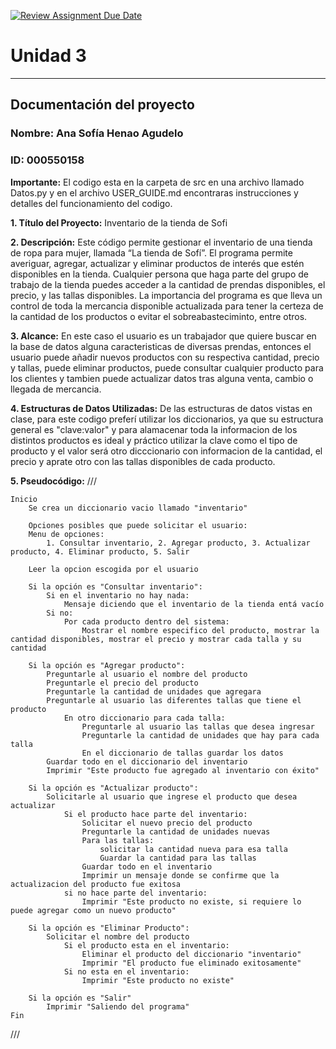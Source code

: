 [![Review Assignment Due Date](https://classroom.github.com/assets/deadline-readme-button-22041afd0340ce965d47ae6ef1cefeee28c7c493a6346c4f15d667ab976d596c.svg)](https://classroom.github.com/a/PehQeuqy)
# Unidad 3
---
## Documentación del proyecto
### Nombre:  Ana Sofía Henao Agudelo

### ID:  000550158

**Importante:** El codigo esta en la carpeta de src en una archivo llamado Datos.py y en el archivo USER_GUIDE.md encontraras instrucciones y detalles del funcionamiento del codigo. 

**1. Título del Proyecto:** Inventario de la tienda de Sofi 

**2. Descripción:**  Este código permite gestionar el inventario de una tienda de ropa para mujer, llamada “La tienda de Sofí”. El programa permite averiguar, agregar, actualizar y eliminar productos de interés que estén disponibles en la tienda. Cualquier persona que haga parte del grupo de trabajo de la tienda puedes acceder a la cantidad de prendas disponibles, el precio, y las tallas disponibles. 
La importancia del programa es que lleva un control de toda la mercancia disponible actualizada para tener la certeza de la cantidad de los productos o evitar el sobreabasteciminto, entre otros. 

**3. Alcance:** En este caso el usuario es un trabajador que quiere buscar en la base de datos alguna caracteristicas de diversas prendas, entonces el usuario puede añadir nuevos productos con su respectiva cantidad, precio y tallas, puede eliminar productos, puede consultar cualquier producto para los clientes y tambien puede actualizar datos tras alguna venta, cambio o llegada de mercancia. 

**4. Estructuras de Datos Utilizadas:** De las estructuras de datos vistas en clase, para este codigo preferí utilizar los diccionarios, ya que su estructura general es "clave:valor" y para alamacenar toda la informacion de los distintos productos es ideal y práctico utilizar la clave como el tipo de producto y el valor será otro dicccionario con informacion de la cantidad, el precio y aprate otro con las tallas disponibles de cada producto. 

**5. Pseudocódigo:** 
///

    Inicio 
        Se crea un diccionario vacio llamado "inventario"

        Opciones posibles que puede solicitar el usuario:
        Menu de opciones:
            1. Consultar inventario, 2. Agregar producto, 3. Actualizar producto, 4. Eliminar producto, 5. Salir 

        Leer la opcion escogida por el usuario 

        Si la opción es "Consultar inventario":
            Si en el inventario no hay nada:
                Mensaje diciendo que el inventario de la tienda entá vacío 
            Si no:
                Por cada producto dentro del sistema:
                    Mostrar el nombre especifico del producto, mostrar la cantidad disponibles, mostrar el precio y mostrar cada talla y su cantidad
        
        Si la opción es "Agregar producto":
            Preguntarle al usuario el nombre del producto 
            Preguntarle el precio del producto
            Preguntarle la cantidad de unidades que agregara
            Preguntarle al usuario las diferentes tallas que tiene el producto
                En otro diccionario para cada talla:
                    Preguntarle al usuario las tallas que desea ingresar
                    Preguntarle la cantidad de unidades que hay para cada talla 
                    En el diccionario de tallas guardar los datos
            Guardar todo en el diccionario del inventario 
            Imprimir "Este producto fue agregado al inventario con éxito"
        
        Si la opción es "Actualizar producto":
            Solicitarle al usuario que ingrese el producto que desea actualizar 
                Si el producto hace parte del inventario:
                    Solicitar el nuevo precio del producto
                    Preguntarle la cantidad de unidades nuevas 
                    Para las tallas:
                        solicitar la cantidad nueva para esa talla 
                        Guardar la cantidad para las tallas 
                    Guardar todo en el inventario
                    Imprimir un mensaje donde se confirme que la actualizacion del producto fue exitosa
                si no hace parte del inventario:
                    Imprimir "Este producto no existe, si requiere lo puede agregar como un nuevo producto"
            
        Si la opción es "Eliminar Producto":
            Solicitar el nombre del producto 
                Si el producto esta en el inventario:
                    Eliminar el producto del diccionario "inventario" 
                    Imprimir "El producto fue eliminado exitosamente"
                Si no esta en el inventario:
                    Imprimir "Este producto no existe"
        
        Si la opción es "Salir"
            Imprimir "Saliendo del programa"
    Fin 

///

